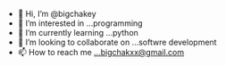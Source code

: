 - 👋 Hi, I’m @bigchakey
- 👀 I’m interested in ...programming
- 🌱 I’m currently learning ...python
- 💞️ I’m looking to collaborate on ...softwre development
- 📫 How to reach me ...bigchakxx@gmail.com

<!---
bigchakey/bigchakey is a ✨ special ✨ repository because its `README.md` (this file) appears on your GitHub profile.
You can click the Preview link to take a look at your changes.
--->
